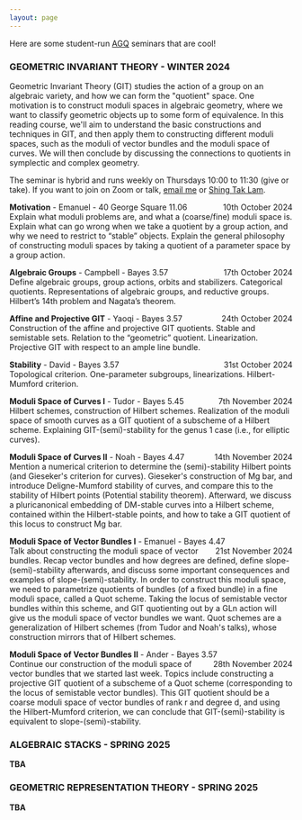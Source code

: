 ```yaml
---
layout: page
---
```


Here are some student-run <a href="https://www.agq-cdt.org/">AGQ</a> seminars that are cool!

<h3 id="projects">GEOMETRIC INVARIANT THEORY - WINTER 2024</h3>

Geometric Invariant Theory (GIT) studies the action of a group on an algebraic variety, and how we can form the "quotient" space. One motivation is to construct moduli spaces in algebraic geometry, where we want to classify geometric objects up to some form of equivalence. In this reading course, we'll aim to understand the basic constructions and techniques in GIT, and then apply them to constructing different moduli spaces, such as the moduli of vector bundles and the moduli space of curves. We will then conclude by discussing the connections to quotients in symplectic and complex geometry.

The seminar is hybrid and runs weekly on Thursdays 10:00 to 11:30 (give or take). If you want to join on Zoom or talk, <a href="{{ site.url }}">email me</a> or <a href="https://shingtaklam1324.github.io/">Shing Tak Lam</a>.

<p><strong>Motivation</strong> - Emanuel - 40 George Square 11.06 <span style="float: right; ">10th October 2024</span><br />
Explain what moduli problems are, and what a (coarse/fine) moduli space is. Explain
what can go wrong when we take a quotient by a group action, and why we need to
restrict to “stable” objects. Explain the general philosophy of constructing moduli spaces
by taking a quotient of a parameter space by a group action.</p>

<p><strong>Algebraic Groups</strong> - Campbell - Bayes 3.57 <span style="float: right; ">17th October 2024</span><br />
Define algebraic groups, group actions, orbits and stabilizers. Categorical quotients. Representations of algebraic groups, and reductive groups. Hilbert’s 14th problem and Nagata’s theorem.</p>

<p><strong>Affine and Projective GIT</strong> - Yaoqi - Bayes 3.57  <span style="float: right; "> 24th October 2024</span><br />
Construction of the affine and projective GIT quotients. Stable and semistable sets. Relation to the “geometric” quotient. Linearization. Projective GIT with respect to an ample line bundle.</p>

<p><strong>Stability</strong> - David - Bayes 3.57  <span style="float: right; "> 31st October 2024</span><br />
Topological criterion. One-parameter subgroups, linearizations. Hilbert-Mumford criterion.

<p><strong>Moduli Space of Curves I</strong> - Tudor - Bayes 5.45 <span style="float: right; "> 7th November 2024</span><br />
Hilbert schemes, construction of Hilbert schemes. Realization of the moduli space of smooth curves as a GIT quotient of a subscheme of a Hilbert scheme. Explaining GIT-(semi)-stability for the genus 1 case (i.e., for elliptic curves).

<p><strong>Moduli Space of Curves II</strong> - Noah - Bayes 4.47 <span style="float: right; "> 14th November 2024</span><br />
Mention a numerical criterion to determine the (semi)-stability Hilbert points (and Gieseker's criterion for curves). Gieseker's construction of Mg bar, and introduce Deligne-Mumford stability of curves, and compare this to the stability of Hilbert points (Potential stability theorem). Afterward, we discuss a pluricanonical embedding of DM-stable curves into a Hilbert scheme, contained within the Hilbert-stable points, and how to take a GIT quotient of this locus to construct Mg bar.

<p><strong>Moduli Space of Vector Bundles I</strong> - Emanuel - Bayes 4.47 <span style="float: right; "> 21st November 2024</span><br />
Talk about constructing the moduli space of vector bundles. Recap  vector bundles and how degrees are defined, define slope-(semi)-stability afterwards, and discuss some important consequences and examples of slope-(semi)-stability. In order to construct this moduli space, we need to parametrize quotients of bundles (of a fixed bundle) in a fine moduli space, called a Quot scheme. Taking the locus of semistable vector bundles within this scheme, and GIT quotienting out by a GLn action will give us the moduli space of vector bundles we want. Quot schemes are a generalization of Hilbert schemes (from Tudor and Noah's talks), whose construction mirrors that of Hilbert schemes.


<p><strong>Moduli Space of Vector Bundles II</strong> - Ander - Bayes 3.57 <span style="float: right; "> 28th November 2024</span><br />
Continue our construction of the moduli space of vector bundles that we started last week. Topics include constructing a projective GIT quotient of a subscheme of a Quot scheme (corresponding to the locus of semistable vector bundles). This GIT quotient should be a coarse moduli space of vector bundles of rank r and degree d, and using the Hilbert-Mumford criterion, we can conclude that GIT-(semi)-stability is equivalent to slope-(semi)-stability.

<h3 id="education">ALGEBRAIC STACKS - SPRING 2025</h3>

<p><strong>TBA</strong></p>

<h3 id="education">GEOMETRIC REPRESENTATION THEORY - SPRING 2025</h3>

<p><strong>TBA</strong></p>
